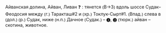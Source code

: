 ---
---

Айванская долина, Айван, Ливан ❓
: тянется ⦅В→З⦆ вдоль шоссе Судак–Феодосия между ⦅г.⦆ Таракташ#2 и ⦅хр.⦆ Токлук-Сырт#1. ⦅Впад.⦆ слева в ⦅дол.⦆ ⦅р.⦆ Судак, ниже ⦅н.п.⦆ Дачное ⦅Судак.⦆ – ❶, ❷ ⦅тюрк.⦆ айван – скотина, животное.

